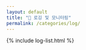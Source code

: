 ```yaml
---
layout: default
title: "📁 로깅 및 모니터링"
permalink: /categories/log/
---
```


{% include log-list.html %}
